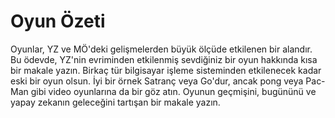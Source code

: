 # Oyun Özeti

Oyunlar, YZ ve MÖ'deki gelişmelerden büyük ölçüde etkilenen bir alandır. Bu ödevde, YZ'nin evriminden etkilenmiş sevdiğiniz bir oyun hakkında kısa bir makale yazın. Birkaç tür bilgisayar işleme sisteminden etkilenecek kadar eski bir oyun olsun. İyi bir örnek Satranç veya Go'dur, ancak pong veya Pac-Man gibi video oyunlarına da bir göz atın. Oyunun geçmişini, bugününü ve yapay zekanın geleceğini tartışan bir makale yazın.